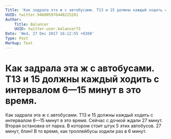```yaml
---
Title: 'Как задрала эта ж с автобусами. Т13 и 15 должны каждый ходить с интервалом 6—15 минут в это время.'
UUID: twitter.946005976448225281
Author:
    Title: Balancer
    UUID: twitter.user.balancer73
Date: 'Wed, 27 Dec 2017 16:12:55 +0300'
Type: Post
Markup: Text
---
```


# Как задрала эта ж с автобусами. Т13 и 15 должны каждый ходить с интервалом 6—15 минут в это время.

Как задрала эта ж с автобусами. Т13 и 15 должны каждый
ходить с интервалом 6—15 минут в это время. Сейчас с дочкой
ждали 27 минут. Вторая остановка от парка. В котором стоит
штук 5 этих автобусов. 27 минут, блин! В то время, как
троллейбусы ходили раз в 6 минут.